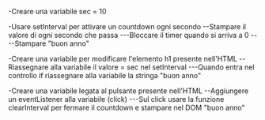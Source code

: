 <!--
TRACCIA

Simulare un count down di 10 secondi che alla fine dice "Buon anno!"
Potete stampare il messaggio in pagina con un semplice alert.
Bonus 1
Mostrate il conteggio alla rovescia in pagina;
Bonus 2
Aggiungete un bottone che interrompe il count down e mostra il messaggio;
-->

<!--
DEFINIRE UNA VARIABILE DI TEMPO
-->
-Creare una variabile sec = 10

<!--
FAR PARTIRE L'AZIONE DOPO UN TOT DI TEMPO
-->
-Usare setInterval per attivare un countdown ogni secondo
--Stampare il valore di ogni secondo che passa
---Bloccare il timer quando si arriva a 0
----Stampare "buon anno"

<!--
Bonus 1
-->
-Creare una variabile per modificare l'elemento h1 presente nell'HTML
--Riassegnare alla variabile il valore = sec nel setInterval
---Quando entra nel controllo if riassegnare alla variabile la stringa "buon anno"

<!--
Bonus 2
-->
-Creare una variabile legata al pulsante presente nell'HTML
--Aggiungere un eventListener alla variabile (click)
---Sul click usare la funzione clearInterval per fermare il countdown e stampare nel DOM "buon anno"